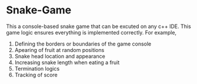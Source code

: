 # Snake-Game
This a console-based snake game that can be excuted on any c++ IDE. This game logic ensures everything is implemented correctly.
For example,
1) Defining the borders or boundaries of the game console
2) Apearing of fruit at random positions
3) Snake head location and appearance
4) Increasing snake length when eating a fruit
5) Termination logics
6) Tracking of score
